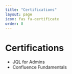 ```yaml
---
title: "Certifications"
layout: page
icon: fas fa-certificate
order: 8
---
```


# Certifications

- JQL for Admins
- Confluence Fundamentals

